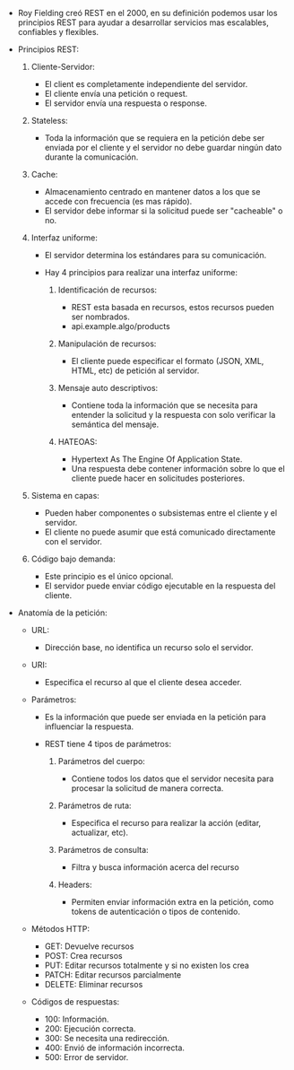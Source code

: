 - Roy Fielding creó REST en el 2000, en su definición podemos usar los principios REST para ayudar a desarrollar servicios mas escalables, confiables y flexibles.

- Principios REST:

  1. Cliente-Servidor:

     - El client es completamente independiente del servidor.
     - El cliente envía una petición o request.
     - El servidor envía una respuesta o response.

  1. Stateless:

     - Toda la información que se requiera en la petición debe ser enviada por el cliente y el servidor no debe guardar ningún dato durante la comunicación.

  1. Cache:

     - Almacenamiento centrado en mantener datos a los que se accede con frecuencia (es mas rápido).
     - El servidor debe informar si la solicitud puede ser "cacheable" o no.

  1. Interfaz uniforme:

     - El servidor determina los estándares para su comunicación.
     - Hay 4 principios para realizar una interfaz uniforme:

       1. Identificación de recursos:

          - REST esta basada en recursos, estos recursos pueden ser nombrados.
          - api.example.algo/products

       1. Manipulación de recursos:

          - El cliente puede especificar el formato (JSON, XML, HTML, etc) de petición al servidor.

       1. Mensaje auto descriptivos:
          - Contiene toda la información que se necesita para entender la solicitud y la respuesta con solo verificar la semántica del mensaje.
       1. HATEOAS:
          - Hypertext As The Engine Of Application State.
          - Una respuesta debe contener información sobre lo que el cliente puede hacer en solicitudes posteriores.

  1. Sistema en capas:

     - Pueden haber componentes o subsistemas entre el cliente y el servidor.
     - El cliente no puede asumir que está comunicado directamente con el servidor.

  1. Código bajo demanda:
     - Este principio es el único opcional.
     - El servidor puede enviar código ejecutable en la respuesta del cliente.

- Anatomía de la petición:

  - URL:

    - Dirección base, no identifica un recurso solo el servidor.

  - URI:

    - Especifica el recurso al que el cliente desea acceder.

  - Parámetros:

    - Es la información que puede ser enviada en la petición para influenciar la respuesta.
    - REST tiene 4 tipos de parámetros:

      1. Parámetros del cuerpo:

         - Contiene todos los datos que el servidor necesita para procesar la solicitud de manera correcta.

      1. Parámetros de ruta:

         - Especifica el recurso para realizar la acción (editar, actualizar, etc).

      1. Parámetros de consulta:

         - Filtra y busca información acerca del recurso

      1. Headers:
         - Permiten enviar información extra en la petición, como tokens de autenticación o tipos de contenido.

  - Métodos HTTP:

    - GET: Devuelve recursos
    - POST: Crea recursos
    - PUT: Editar recursos totalmente y si no existen los crea
    - PATCH: Editar recursos parcialmente
    - DELETE: Eliminar recursos

  - Códigos de respuestas:

    - 100: Información.
    - 200: Ejecución correcta.
    - 300: Se necesita una redirección.
    - 400: Envió de información incorrecta.
    - 500: Error de servidor.
